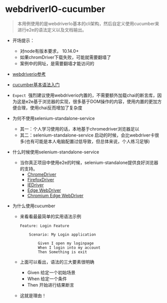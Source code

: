 # webdriverIO-cucumber

> 本用例使用的是webdriverIo基本的cli架构，然后自定义使用cucumber来进行e2e的语法定义以及文档输出。

- 开场提示： 
  - 对node有版本要求， 10.14.0+
  - 如果chromDriver下载失败，可能就需要翻墙了
  - 案例中的网址，是需要翻墙才能访问的

- [webdriverio参考](https://webdriver.io/docs/gettingstarted.html)
- [cucumber基本语法入门](https://www.jianshu.com/p/3857f2c3a8d4)
- `Expect `强烈建议使用webdriverio内置的，不需要额外加载chai的断言库，因为这是e2e基于浏览器的实现，很多基于DOM操作的内容，使用内置的更加方便合理，使用chai反而增加了复杂度
- 为何不使用selenium-standalone-service
  - 其一：个人学习使用的话，本地基于chromedriver浏览器足以
  - 其二：selenium-standalone-service 启动的时候，会比webdriver卡很多(也有可能是本人电脑配置过低导致，但总体来说，个人练习足够)
- 什么时候使用selenium-standalone-service
  - 当你真正项目中使用e2e的时候，selenium-standalone提供良好浏览器的支持。
    - [ChromeDriver](https://github.com/SeleniumHQ/selenium/wiki/ChromeDriver)
    - [FirefoxDriver](https://github.com/SeleniumHQ/selenium/wiki/FirefoxDriver)
    - [IEDriver](https://github.com/SeleniumHQ/selenium/wiki/InternetExplorerDriver)
    - [Edge WebDriver](https://developer.microsoft.com/en-us/microsoft-edge/tools/webdriver/#downloads)
    - [Chromium Edge WebDriver](https://developer.microsoft.com/en-us/microsoft-edge/tools/webdriver/#downloads)

- 为什么使用cucumber

  - 来看看最最简单的实用语法示例

    ```feature
    Feature: Login Feature
    
        Scenario: My Login application
    
            Given I open my loginpage
            When I login into my account
            Then Something is exit
    ```

  - 上面可以看出，语法的三大要素很明确

    - Given 给定一个初始场景
    - When 给定一个条件
    - Then 开始进行结果断言

  - 这就是理由！